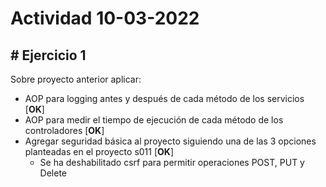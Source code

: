 # Actividad 10-03-2022
## # Ejercicio 1

Sobre proyecto anterior aplicar:

* AOP para logging antes y después de cada método de los servicios [**OK**]
* AOP para medir el tiempo de ejecución de cada método de los controladores [**OK**]
* Agregar seguridad básica al proyecto siguiendo una de las 3 opciones planteadas en el proyecto s011  [**OK**]
  * Se ha deshabilitado csrf para permitir operaciones POST, PUT y Delete
